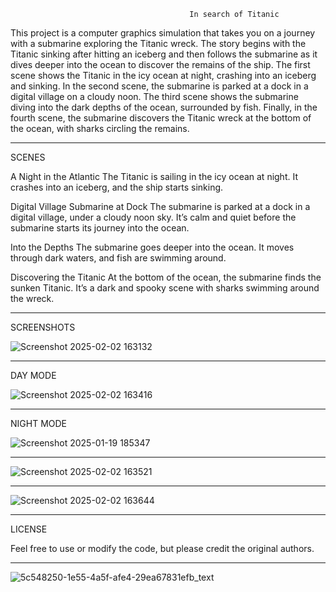                                             In search of Titanic 

This project is a computer graphics simulation that takes you on a journey with a submarine exploring the Titanic wreck. The story begins with the Titanic sinking after hitting an iceberg and then follows the submarine as it dives deeper into the ocean to discover the remains of the ship.
The first scene shows the Titanic in the icy ocean at night, crashing into an iceberg and sinking. In the second scene, the submarine is parked at a dock in a digital village on a cloudy noon. The third scene shows the submarine diving into the dark depths of the ocean, surrounded by fish. Finally, in the fourth scene, the submarine discovers the Titanic wreck at the bottom of the ocean, with sharks circling the remains.

---------------------------------------------------------


SCENES

 A Night in the Atlantic
   The Titanic is sailing in the icy ocean at night. It crashes into an iceberg, and the ship starts sinking.

 Digital Village Submarine at Dock
   The submarine is parked at a dock in a digital village, under a cloudy noon sky. It’s calm and quiet before the submarine starts its journey into the ocean.

 Into the Depths
   The submarine goes deeper into the ocean. It moves through dark waters, and fish are swimming around.

Discovering the Titanic
   At the bottom of the ocean, the submarine finds the sunken Titanic. It’s a dark and spooky scene with sharks swimming around the wreck.

---------------------------------------------------------------


SCREENSHOTS







![Screenshot 2025-02-02 163132](https://github.com/user-attachments/assets/43ea23a8-7af1-44c0-a935-16241874aada)











---------------------------------------------------------
DAY MODE


![Screenshot 2025-02-02 163416](https://github.com/user-attachments/assets/8b3e55a6-41ba-476b-863f-8a4cb9e468c6)














---------------------------------------------------------
NIGHT MODE







![Screenshot 2025-01-19 185347](https://github.com/user-attachments/assets/0cd817ca-8c9f-4f3e-bae1-0521e8bc7257)







---------------------------------------------------------








![Screenshot 2025-02-02 163521](https://github.com/user-attachments/assets/23ce983d-04c5-4738-ae19-d29f79b1dd43)










---------------------------------------------------------









![Screenshot 2025-02-02 163644](https://github.com/user-attachments/assets/704aaf5d-d490-42d5-986a-d7d377feb594)









---------------------------------------------------------



LICENSE

Feel free to use or modify the code, but please credit the original authors.


---------------------------------------------------------

![5c548250-1e55-4a5f-afe4-29ea67831efb_text](https://github.com/user-attachments/assets/2d284f53-7184-4efe-b6e3-4b98b684c450)

